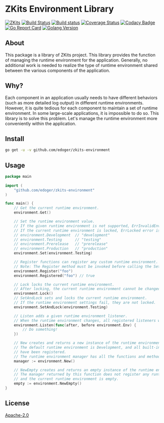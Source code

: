 # ZKits Environment Library #

[![ZKits](https://img.shields.io/badge/ZKits-Library-f3c)](https://github.com/edoger/zkits-environment)
[![Build Status](https://travis-ci.org/edoger/zkits-environment.svg?branch=master)](https://travis-ci.org/edoger/zkits-environment)
[![Build status](https://ci.appveyor.com/api/projects/status/8a6g4bthvvdpa2oo/branch/master?svg=true)](https://ci.appveyor.com/project/edoger56924/zkits-environment/branch/master)
[![Coverage Status](https://coveralls.io/repos/github/edoger/zkits-environment/badge.svg?branch=master)](https://coveralls.io/github/edoger/zkits-environment?branch=master)
[![Codacy Badge](https://api.codacy.com/project/badge/Grade/5b5f1e62d67846b3813fc77634b8dff3)](https://www.codacy.com/manual/edoger/zkits-environment?utm_source=github.com&amp;utm_medium=referral&amp;utm_content=edoger/zkits-environment&amp;utm_campaign=Badge_Grade)
[![Go Report Card](https://goreportcard.com/badge/github.com/edoger/zkits-environment)](https://goreportcard.com/report/github.com/edoger/zkits-environment)
[![Golang Version](https://img.shields.io/badge/golang-1.13+-orange)](https://github.com/edoger/zkits-environment)

## About ##

This package is a library of ZKits project. 
This library provides the function of managing the runtime environment for the application. 
Generally, no additional work is needed to realize the type of runtime environment shared 
between the various components of the application.

## Why? ##

Each component in an application usually needs to have different behaviors (such as more detailed log output) 
in different runtime environments. 
However, it is quite tedious for each component to maintain a set of runtime environment. 
In some large-scale applications, it is impossible to do so. 
This library is to solve this problem. 
Let's manage the runtime environment more conveniently within the application.

## Install ##

```sh
go get -u -v github.com/edoger/zkits-environment
```

## Usage ##

```go
package main
        
import (
    "github.com/edoger/zkits-environment"
)

func main() {
    // Get the current runtime environment.
    environment.Get() 

    // Set the runtime environment value.
    // If the given runtime environment is not supported, ErrInvalidEnv error is returned.
    // If the current runtime environment is locked, ErrLocked error is returned.
    // environment.Development  // "development"
    // environment.Testing      // "testing"
    // environment.Prerelease   // "prerelease"
    // environment.Production   // "production"
    environment.Set(environment.Testing)

    // Register functions can register any custom runtime environment.
    // Note: The Register method must be invoked before calling the Set method.
    environment.Register("foo")
    environment.Registered("foo") // true

    // Lock locks the current runtime environment.
    // After locking, the current runtime environment cannot be changed.
    environment.Lock()
    // SetAndLock sets and locks the current runtime environment.
    // If the runtime environment settings fail, they are not locked.
    environment.SetAndLock(environment.Testing)

    // Listen adds a given runtime environment listener.
    // When the runtime environment changes, all registered listeners will be executed.
    environment.Listen(func(after, before environment.Env) {
        // Do something! 
    })

    // New creates and returns a new instance of the runtime environment manager.
    // The default runtime environment is Development, and all built-in runtime environments
    // have been registered.
    // The runtime environment manager has all the functions and methods of the same name!
    manager := environment.New()

    // NewEmpty creates and returns an empty instance of the runtime environment manager.
    // The manager returned by this function does not register any runtime environment,
    // and the current runtime environment is empty.
    empty := environment.NewEmpty()
}
```

## License ##

[Apache-2.0](http://www.apache.org/licenses/LICENSE-2.0)
